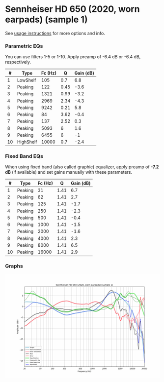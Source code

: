 # Sennheiser HD 650 (2020, worn earpads) (sample 1)
See [usage instructions](https://github.com/jaakkopasanen/AutoEq#usage) for more options and info.

### Parametric EQs
You can use filters 1-5 or 1-10. Apply preamp of -6.4 dB or -6.4 dB, respectively.

|   # | Type      |   Fc (Hz) |    Q |   Gain (dB) |
|-----|-----------|-----------|------|-------------|
|   1 | LowShelf  |       105 | 0.7  |         6.8 |
|   2 | Peaking   |       122 | 0.45 |        -3.6 |
|   3 | Peaking   |      1321 | 0.99 |        -3.2 |
|   4 | Peaking   |      2969 | 2.34 |        -4.3 |
|   5 | Peaking   |      9242 | 0.21 |         5.8 |
|   6 | Peaking   |        84 | 3.62 |        -0.4 |
|   7 | Peaking   |       137 | 2.52 |         0.3 |
|   8 | Peaking   |      5093 | 6    |         1.6 |
|   9 | Peaking   |      6455 | 6    |        -1   |
|  10 | HighShelf |     10000 | 0.7  |        -2.4 |

### Fixed Band EQs
When using fixed band (also called graphic) equalizer, apply preamp of **-7.2 dB** (if available) and set gains manually with these parameters.

|   # | Type    |   Fc (Hz) |    Q |   Gain (dB) |
|-----|---------|-----------|------|-------------|
|   1 | Peaking |        31 | 1.41 |         6.7 |
|   2 | Peaking |        62 | 1.41 |         2.7 |
|   3 | Peaking |       125 | 1.41 |        -1.7 |
|   4 | Peaking |       250 | 1.41 |        -2.3 |
|   5 | Peaking |       500 | 1.41 |        -0.4 |
|   6 | Peaking |      1000 | 1.41 |        -1.5 |
|   7 | Peaking |      2000 | 1.41 |        -1.6 |
|   8 | Peaking |      4000 | 1.41 |         2.3 |
|   9 | Peaking |      8000 | 1.41 |         6.5 |
|  10 | Peaking |     16000 | 1.41 |         2.9 |

### Graphs
![](./Sennheiser%20HD%20650%20(2020,%20worn%20earpads)%20(sample%201).png)
